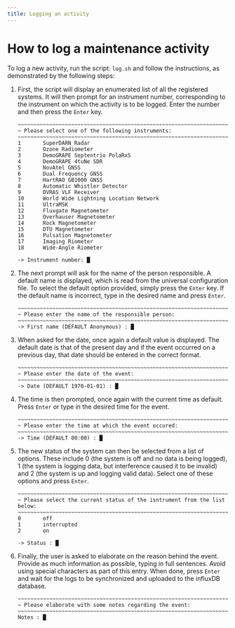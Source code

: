 ```yaml
---
title: Logging an activity
---
```


# How to log a maintenance activity

To log a new activity, run the script: `log.sh` and follow the instructions, as demonstrated by the following steps:

1. First, the script will display an enumerated list of all the registered systems. It will then prompt for an instrument number, corresponding to the instrument on which the activity is to be logged. Enter the number and then press the `Enter` key.
    ```
    ~~~~~~~~~~~~~~~~~~~~~~~~~~~~~~~~~~~~~~~~~~~~~~~~~~~~~~~~~~~~~~~~~~~~~~~~~~~~~~~~
    ~ Please select one of the following instruments:
    ~~~~~~~~~~~~~~~~~~~~~~~~~~~~~~~~~~~~~~~~~~~~~~~~~~~~~~~~~~~~~~~~~~~~~~~~~~~~~~~~
    1       SuperDARN Radar
    2       Ozone Radiometer
    3       DemoGRAPE Septentrio PolaRxS
    4       DemoGRAPE 4tuNe SDR
    5       NovAtel GNSS
    6       Dual Frequency GNSS
    7       HartRAO GB1000 GNSS
    8       Automatic Whistler Detector
    9       DVRAS VLF Receiver
    10      World Wide Lightning Location Network
    11      UltraMSK
    12      Fluxgate Magnetometer
    13      Overhauser Magnetometer
    14      Rock Magnetometer
    15      DTU Magnetometer
    16      Pulsation Magnetometer
    17      Imaging Riometer
    18      Wide-Angle Riometer

    -> Instrument number: █
    ```

1. The next prompt will ask for the name of the person responsible. A default name is displayed, which is read from the universal configuration file. To select the default option provided, simply press the `Enter` key. If the default name is incorrect, type in the desired name and press `Enter`.
    ```
    ~~~~~~~~~~~~~~~~~~~~~~~~~~~~~~~~~~~~~~~~~~~~~~~~~~~~~~~~~~~~~~~~~~~~~~~~~~~~~~~~
    ~ Please enter the name of the responsible person:
    ~~~~~~~~~~~~~~~~~~~~~~~~~~~~~~~~~~~~~~~~~~~~~~~~~~~~~~~~~~~~~~~~~~~~~~~~~~~~~~~~
    -> First name (DEFAULT Anonymous) : █
    ```

1. When asked for the date, once again a default value is displayed. The default date is that of the present day and if the event occurred on a previous day, that date should be entered in the correct format.
    ```
    ~~~~~~~~~~~~~~~~~~~~~~~~~~~~~~~~~~~~~~~~~~~~~~~~~~~~~~~~~~~~~~~~~~~~~~~~~~~~~~~~
    ~ Please enter the date of the event:
    ~~~~~~~~~~~~~~~~~~~~~~~~~~~~~~~~~~~~~~~~~~~~~~~~~~~~~~~~~~~~~~~~~~~~~~~~~~~~~~~~
    -> Date (DEFAULT 1970-01-01) : █
    ```

1. The time is then prompted, once again with the current time as default. Press `Enter` or type in the desired time for the event.
    ```
    ~~~~~~~~~~~~~~~~~~~~~~~~~~~~~~~~~~~~~~~~~~~~~~~~~~~~~~~~~~~~~~~~~~~~~~~~~~~~~~~~
    ~ Please enter the time at which the event occured:
    ~~~~~~~~~~~~~~~~~~~~~~~~~~~~~~~~~~~~~~~~~~~~~~~~~~~~~~~~~~~~~~~~~~~~~~~~~~~~~~~~
    -> Time (DEFAULT 00:00) : █
    ```

1. The new status of the system can then be selected from a list of options. These include 0 (the system is off and no data is being logged), 1 (the system is logging data, but interference caused it to be invalid) and 2 (the system is up and logging valid data). Select one of these options and press `Enter`.
    ```
    ~~~~~~~~~~~~~~~~~~~~~~~~~~~~~~~~~~~~~~~~~~~~~~~~~~~~~~~~~~~~~~~~~~~~~~~~~~~~~~~~
    ~ Please select the current status of the isntrument from the list below:
    ~~~~~~~~~~~~~~~~~~~~~~~~~~~~~~~~~~~~~~~~~~~~~~~~~~~~~~~~~~~~~~~~~~~~~~~~~~~~~~~~
    0       off
    1       interrupted
    2       on

    -> Status : █
    ```

1. Finally, the user is asked to elaborate on the reason behind the event. Provide as much information as possible, typing in full sentences. Avoid using special characters as part of this entry. When done, press `Enter` and wait for the logs to be synchronized and uploaded to the influxDB database.
    ```
    ~~~~~~~~~~~~~~~~~~~~~~~~~~~~~~~~~~~~~~~~~~~~~~~~~~~~~~~~~~~~~~~~~~~~~~~~~~~~~~~~
    ~ Please elaborate with some notes regarding the event:
    ~~~~~~~~~~~~~~~~~~~~~~~~~~~~~~~~~~~~~~~~~~~~~~~~~~~~~~~~~~~~~~~~~~~~~~~~~~~~~~~~
    Notes : █
    ```